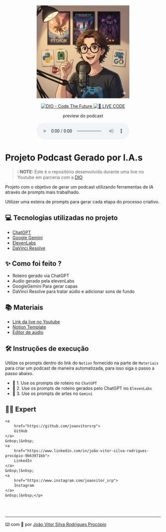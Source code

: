 <p align="center">
<img 
    src="./assets/Cover_Podcast.png"
    width="300"
/>
</p>

<p align="center">
<a href="https://dio.me/">
    <img 
        src="https://img.shields.io/badge/DIO-Code_The_Future-28DA77?logo=youtube" 
        alt="DIO - Code The Future">
</a>
<a href="https://dio.me/">
<img 
    src="https://img.shields.io/badge/🔴_LIVE_CODE-FF5E72" 
    alt="🔴 LIVE CODE">
</a>
</p>

<p align="center">
    preview do podcast
</p>

<div align="center">
    <audio src="output/podcast_editado.MP3" controls title="Podcast editado"></audio>
</div>

# Projeto Podcast Gerado por I.A.s


 > ℹ️ **NOTE:** Este é o repositório desenvolvido durante uma live no Youtube em parceria com a [DIO](https://dio.me)

Projeto com o objetivo de gerar um podcast utilizando ferramentas de IA através de prompts mais trabalhado.

Utilizer uma esteira de prompts para gerar cada etapa do processo criativo.

## 💻 Tecnologias utilizadas no projeto

- [ChatGPT](https://chat.openai.com/) 
- [Google Gemini](gemini.google.com/?hl=pt-BR)
- [ElevenLabs](https://beta.elevenlabs.io/)
- [DaVinci Resolve](https://www.blackmagicdesign.com/br/products/davinciresolve)

## ✨ Como foi feito ?

- Roteiro gerado via ChatGPT
- Audio gerado pela elevenLabs
- GoogleGemini Para gerar capas
- DaVinci Resolve para tratar aúdio e adicionar sons de fundo

## 📚 Materiais

- [Link da live no Youtube](https://www.youtube.com)
- [Notion Template](https://helpful-jump-17b.notion.site/PAS-Podcast-AI-Studio-210489e15d7a4a73b743bb159e45d06f?pvs=4)
- [Editor de aúdio](https://www.blackmagicdesign.com/br/products/davinciresolve)


## 🛠️ Instruções de execução

Utilize os prompts dentro do link do `Notion` fornecido na parte de `Materiais` para criar um podcast de maneira automatizada, para isso siga o passo a passo abaixo.

- 🤖 1. Use os prompts de roteiro no `ChatGPT`
- 🤖 2. Use os prompts de roteiro gerados pelo ChatGPT no  `ElevenLabs`
- 🤖 3. Use os prompts de artes no `Gemini`

## 👨‍💻 Expert

<p>


    <a 
        href="https://github.com/joaovitorsrp">
        GitHub
    </a>
    &nbsp;|&nbsp;
    <a 
        href="https://www.linkedin.com/in/joão-vitor-silva-rodrigues-procópio-9b63971bb">
        LinkedIn
    </a>
    &nbsp;|&nbsp;
    <a 
        href="https://www.instagram.com/joaovitor_srp">
        Instagram
    </a>
    &nbsp;|&nbsp;</p>
</p>
<br/><br/>
<p>

---

⌨️ com 💜 por [João Vitor Silva Rodrigues Procópio](https://github.com/joaovitorsrp)

